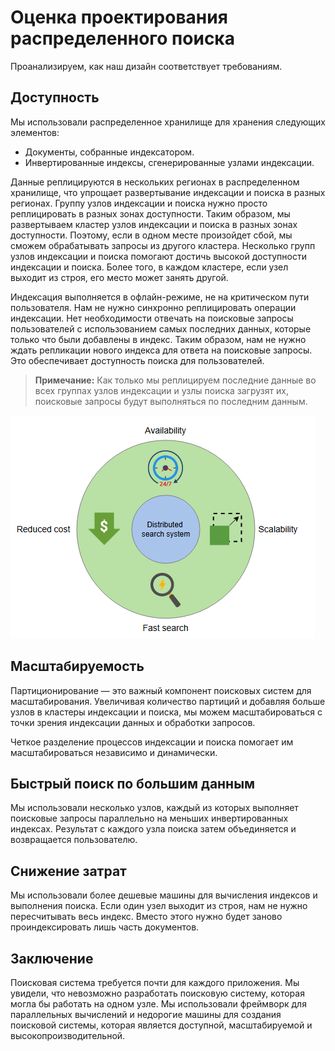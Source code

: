 # Оценка проектирования распределенного поиска

Проанализируем, как наш дизайн соответствует требованиям.

## Доступность

Мы использовали распределенное хранилище для хранения следующих элементов:

*   Документы, собранные индексатором.
*   Инвертированные индексы, сгенерированные узлами индексации.

Данные реплицируются в нескольких регионах в распределенном хранилище, что упрощает развертывание индексации и поиска в разных регионах. Группу узлов индексации и поиска нужно просто реплицировать в разных зонах доступности. Таким образом, мы развертываем кластер узлов индексации и поиска в разных зонах доступности. Поэтому, если в одном месте произойдет сбой, мы сможем обрабатывать запросы из другого кластера. Несколько групп узлов индексации и поиска помогают достичь высокой доступности индексации и поиска. Более того, в каждом кластере, если узел выходит из строя, его место может занять другой.

Индексация выполняется в офлайн-режиме, не на критическом пути пользователя. Нам не нужно синхронно реплицировать операции индексации. Нет необходимости отвечать на поисковые запросы пользователей с использованием самых последних данных, которые только что были добавлены в индекс. Таким образом, нам не нужно ждать репликации нового индекса для ответа на поисковые запросы. Это обеспечивает доступность поиска для пользователей.

> **Примечание:** Как только мы реплицируем последние данные во всех группах узлов индексации и узлы поиска загрузят их, поисковые запросы будут выполняться по последним данным.

![img_14.png](img/img_14.png)

## Масштабируемость

Партиционирование — это важный компонент поисковых систем для масштабирования. Увеличивая количество партиций и добавляя больше узлов в кластеры индексации и поиска, мы можем масштабироваться с точки зрения индексации данных и обработки запросов.

Четкое разделение процессов индексации и поиска помогает им масштабироваться независимо и динамически.

## Быстрый поиск по большим данным

Мы использовали несколько узлов, каждый из которых выполняет поисковые запросы параллельно на меньших инвертированных индексах. Результат с каждого узла поиска затем объединяется и возвращается пользователю.

## Снижение затрат

Мы использовали более дешевые машины для вычисления индексов и выполнения поиска. Если один узел выходит из строя, нам не нужно пересчитывать весь индекс. Вместо этого нужно будет заново проиндексировать лишь часть документов.

## Заключение

Поисковая система требуется почти для каждого приложения. Мы увидели, что невозможно разработать поисковую систему, которая могла бы работать на одном узле. Мы использовали фреймворк для параллельных вычислений и недорогие машины для создания поисковой системы, которая является доступной, масштабируемой и высокопроизводительной.